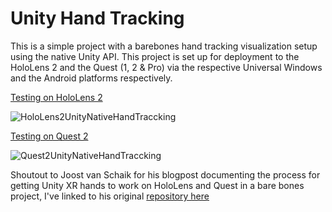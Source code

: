 # Unity Hand Tracking
 This is a simple project with a barebones hand tracking visualization setup using the native Unity API. This project is set up for deployment to the HoloLens 2 and the Quest (1, 2 & Pro) via the respective Universal Windows and the Android platforms respectively.
 
[Testing on HoloLens 2](https://www.youtube.com/watch?v=qwuhN8t6EhU)

![HoloLens2UnityNativeHandTraccking](https://user-images.githubusercontent.com/49875750/220799958-9f13e98b-312e-45f7-b803-60808472c892.gif)

[Testing on Quest 2](https://www.youtube.com/watch?v=3eH9Yd7lRrM)

![Quest2UnityNativeHandTraccking](https://user-images.githubusercontent.com/49875750/220800085-fca7881e-165d-42ac-953e-f30e9fad0218.gif)


Shoutout to Joost van Schaik for his blogpost documenting the process for getting Unity XR hands to work on HoloLens and Quest in a bare bones project, I've linked to his original [repository here](https://localjoost.github.io/Getting-Unity-XR-hands-to-work-on-HoloLens-and-Quest-in-a-bare-bones-project/)

